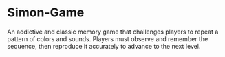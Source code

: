# Simon-Game
An addictive and classic memory game that challenges players to repeat a pattern of colors and sounds. Players must observe and remember the sequence, then reproduce it accurately to advance to the next level.
